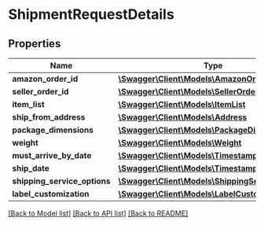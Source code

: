 # ShipmentRequestDetails

## Properties

Name | Type | Description | Notes
------------ | ------------- | ------------- | -------------
**amazon_order_id** | [**\Swagger\Client\Models\AmazonOrderId**](AmazonOrderId.md) |  |
**seller_order_id** | [**\Swagger\Client\Models\SellerOrderId**](SellerOrderId.md) |  | [optional]
**item_list** | [**\Swagger\Client\Models\ItemList**](ItemList.md) |  |
**ship_from_address** | [**\Swagger\Client\Models\Address**](Address.md) |  |
**package_dimensions** | [**\Swagger\Client\Models\PackageDimensions**](PackageDimensions.md) |  |
**weight** | [**\Swagger\Client\Models\Weight**](Weight.md) |  |
**must_arrive_by_date** | [**\Swagger\Client\Models\Timestamp**](Timestamp.md) |  | [optional]
**ship_date** | [**\Swagger\Client\Models\Timestamp**](Timestamp.md) |  | [optional]
**shipping_service_options** | [**\Swagger\Client\Models\ShippingServiceOptions**](ShippingServiceOptions.md) |  |
**label_customization** | [**\Swagger\Client\Models\LabelCustomization**](LabelCustomization.md) |  | [optional]

[[Back to Model list]](../../README.md#documentation-for-models) [[Back to API list]](../../README.md#documentation-for-api-endpoints) [[Back to README]](../../README.md)

